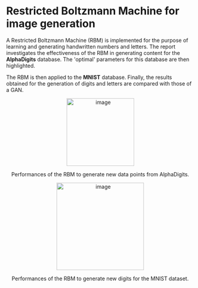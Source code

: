 # Restricted Boltzmann Machine for image generation

A Restricted Boltzmann Machine (RBM) is implemented for the purpose of learning and generating handwritten numbers and letters. 
The report investigates the effectiveness of the RBM in generating content for the **AlphaDigits** database. 
The 'optimal' parameters for this database are then highlighted. 

The RBM is then applied to the **MNIST** database. Finally, the results obtained for the generation of digits and letters are compared with those of a GAN. 

<p align="center">
  <img width="181" alt="image" src="https://user-images.githubusercontent.com/39902173/174387973-fe6d0b3f-a491-4400-bce7-ecb26bc5a876.png">
</p>
<p align="center">
  Performances of the RBM to generate new data points from AlphaDigits. 
</p>


<p align="center">
  <img width="234" alt="image" src="https://user-images.githubusercontent.com/39902173/174388039-2fe6230d-04e2-4365-a418-d1c26b65fdfe.png">
</p>

<p align="center">
  Performances of the RBM to generate new digits for the MNIST dataset. 
</p>
